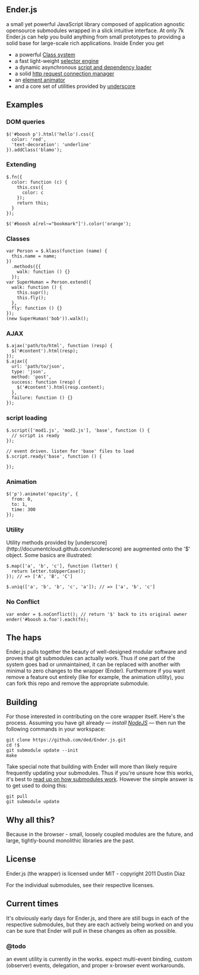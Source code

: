 Ender.js
--------
a small yet powerful JavaScript library composed of application agnostic opensource submodules wrapped in a slick intuitive interface. At only 7k Ender.js can help you build anything from small prototypes to providing a solid base for large-scale rich applications.
Inside Ender you get

  * a powerful [Class system](https://github.com/ded/klass)
  * a fast light-weight [selector engine](https://github.com/ded/qwery)
  * a dynamic asynchronous [script and dependency loader](https://github.com/ded/script.js)
  * a solid [http request connection manager](https://github.com/ded/Reqwest)
  * an [element animator](https://github.com/ded/moshun)
  * and a core set of utilities provided by [underscore](http://documentcloud.github.com/underscore)

Examples
--------
<h3>DOM queries</h3>

    $('#boosh p').html('hello').css({
      color: 'red',
      'text-decoration': 'underline'
    }).addClass('blamo');

<h3>Extending</h3>

    $.fn({
      color: function (c) {
        this.css({
          color: c
        });
        return this;
      }
    });

    $('#boosh a[rel~="bookmark"]').color('orange');

<h3>Classes</h3>

    var Person = $.klass(function (name) {
      this.name = name;
    })
      .methods({{
        walk: function () {}
      });
    var SuperHuman = Person.extend({
      walk: function () {
        this.supr();
        this.fly();
      },
      fly: function () {}
    });
    (new SuperHuman('bob')).walk();

<h3>AJAX</h3>

    $.ajax('path/to/html', function (resp) {
      $('#content').html(resp);
    });
    $.ajax({
      url: 'path/to/json',
      type: 'json',
      method: 'post',
      success: function (resp) {
        $('#content').html(resp.content);
      },
      failure: function () {}
    });

<h3>script loading</h3>

    $.script(['mod1.js', 'mod2.js'], 'base', function () {
      // script is ready
    });

    // event driven. listen for 'base' files to load
    $.script.ready('base', function () {

    });

<h3>Animation</h3>

    $('p').animate('opacity', {
      from: 0,
      to: 1,
      time: 300
    });

<h3>Utility</h3>
Utility methods provided by [underscore](http://documentcloud.github.com/underscore) are augmented onto the '$' object. Some basics are illustrated:

    $.map(['a', 'b', 'c'], function (letter) {
      return letter.toUpperCase();
    }); // => ['A', 'B', 'C']

    $.uniq(['a', 'b', 'b', 'c', 'a']); // => ['a', 'b', 'c']

<h3>No Conflict</h3>

    var ender = $.noConflict(); // return '$' back to its original owner
    ender('#boosh a.foo').each(fn);

The haps
--------
Ender.js pulls together the beauty of well-designed modular software and proves that git submodules can actually work. Thus if one part of the system goes bad or unmaintained, it can be replaced with another with minimal to zero changes to the wrapper (Ender). Furthermore if you want remove a feature out entirely (like for example, the animation utility), you can fork this repo and remove the appropriate submodule.

Building
--------
For those interested in contributing on the core wrapper itself. Here's the process. Assuming you have git already — *install [NodeJS](http://nodejs.org)* — then run the following commands in your workspace:

    git clone https://github.com/ded/Ender.js.git
    cd !$
    git submodule update --init
    make

Take special note that building with Ender will more than likely require frequently updating your submodules. Thus if you're unsure how this works, it's best to [read up on how submodules work](http://www.kernel.org/pub/software/scm/git/docs/git-submodule.html). However the simple answer is to get used to doing this:

    git pull
    git submodule update

Why all this?
-------------
Because in the browser - small, loosely coupled modules are the future, and large, tightly-bound monolithic libraries are the past.

License
-------
Ender.js (the wrapper) is licensed under MIT - copyright 2011 Dustin Diaz

For the individual submodules, see their respective licenses.

Current times
-------------
It's obviously early days for Ender.js, and there are still bugs in each of the respective submodules, but they are each actively being worked on and you can be sure that Ender will pull in these changes as often as possible.

<h3>@todo</h3>
an event utility is currently in the works. expect multi-event binding, custom (observer) events, delegation, and proper x-browser event workarounds.
